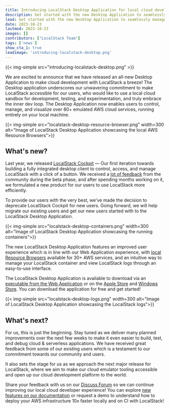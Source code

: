 ```yaml
---
title: Introducing LocalStack Desktop Application for local cloud development & testing
description: Get started with the new Desktop Application to seamlessly manage your LocalStack container while developing, testing, and debugging your cloud & serverless applications.
lead: Get started with the new Desktop Application to seamlessly manage your LocalStack container while developing, testing, and debugging your cloud & serverless applications.
date: 2023-10-23
lastmod: 2023-10-23
images: []
contributors: ["LocalStack Team"]
tags: ['news']
show_cta_1: true
leadimage: 'introducing-localstack-desktop.png'
---
```


{{< img-simple src="introducing-localstack-desktop.png" >}}

We are excited to announce that we have released an all-new Desktop Application to make cloud development with LocalStack a breeze! The Desktop application underscores our unwavering commitment to make LocalStack accessible for our users, who would like to use a local cloud sandbox for development, testing, and experimentation, and truly embrace the inner dev loop. The Desktop Application now enables users to control, manage, and visualize over 80+ emulated AWS cloud services, running entirely on your local machine.

{{< img-simple src="localstack-desktop-resource-browser.png" width=300 alt="Image of LocalStack Desktop Application showcasing the local AWS Resource Browsers">}}

## What's new?

Last year, we released [LocalStack Cockpit](https://localstack.cloud/blog/2022-02-07-localstack-cockpit/) — Our first iteration towards building a fully integrated desktop client to control, access, and manage LocalStack with a click of a button. We received a [lot of feedback](https://github.com/localstack/cockpit/issues) from the community during the beta phase, and after spending months working on it, we formulated a new product for our users to use LocalStack more efficiently. 

To provide our users with the very best, we've made the decision to deprecate LocalStack Cockpit for new users. Going forward, we will help migrate our existing users and get our new users started with to the LocalStack Desktop Application.

{{< img-simple src="localstack-desktop-containers.png" width=300 alt="Image of LocalStack Desktop Application showcasing the running containers">}}

The new LocalStack Desktop Application features an improved user experience which is in line with our Web Application experience, with [local Resource Browsers](https://docs.localstack.cloud/user-guide/web-application/resource-browser/) available for 30+ AWS services, and an intuitive way to manage your LocalStack container and view LocalStack logs through an easy-to-use interface. 

The LocalStack Desktop Application is available to download via an [executable from the Web Application]() or on the [Apple Store]() and [Windows Store](). You can download the application for free and get started!

{{< img-simple src="localstack-desktop-logs.png" width=300 alt="Image of LocalStack Desktop Application showcasing the LocalStack logs">}}

## What's next?

For us, this is just the beginning. Stay tuned as we deliver many planned improvements over the next few weeks to make it even easier to build, test, and debug cloud & serverless applications. We have received great feedback from some of our existing users which is a testament to our commitment towards our community and users. 

It also sets the stage for us as we approach the next major release for LocalStack, where we aim to make our cloud emulator tooling accessible and open up our cloud development platform to the world.

Share your feedback with us on our [Discuss Forum](https://discuss.localstack.cloud) so we can continue improving our local cloud developer experience! You can explore [new features on our documentation]() or request a demo to understand how to deploy your AWS infrastructure 10x faster locally and on CI with LocalStack!

